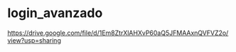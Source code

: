 # login_avanzado

https://drive.google.com/file/d/1Em8ZtrXlAHXvP60aQ5JFMAAxnQVFVZ2o/view?usp=sharing
